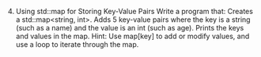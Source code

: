 4. Using std::map for Storing Key-Value Pairs
Write a program that:
Creates a std::map<string, int>.
Adds 5 key-value pairs where the key is a string (such as a name) and the value is an int (such as age).
Prints the keys and values in the map.
Hint: Use map[key] to add or modify values, and use a loop to iterate through the map.